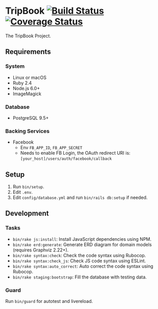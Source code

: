 # TripBook [![Build Status](https://travis-ci.org/zetavg/TripBook.svg?branch=develop)](https://travis-ci.org/zetavg/TripBook) [![Coverage Status](https://coveralls.io/repos/github/zetavg/TripBook/badge.svg?branch=develop)](https://coveralls.io/github/zetavg/TripBook?branch=develop)

The TripBook Project.

## Requirements

### System

* Linux or macOS
* Ruby 2.4
* Node.js 6.0+
* ImageMagick

### Database

* PostgreSQL 9.5+

### Backing Services

* Facebook
  * Env `FB_APP_ID`, `FB_APP_SECRET`
  * Needs to enable FB Login, the OAuth redirect URI is: `[your_host]/users/auth/facebook/callback`

## Setup

1. Run `bin/setup`.
2. Edit `.env`.
3. Edit `config/database.yml` and run `bin/rails db:setup` if needed.

## Development

### Tasks

- `bin/rake js:install`: Install JavaScript dependencies using NPM.
- `bin/rake erd:generate`: Generate ERD diagram for domain models (requires Graphviz 2.22+).
- `bin/rake syntax:check`: Check the code syntax using Rubocop.
- `bin/rake syntax:check_js`: Check JS code syntax using ESLint.
- `bin/rake syntax:auto_correct`: Auto correct the code syntax using Rubocop.
- `bin/rake staging:bootstrap`: Fill the database with testing data.

### Guard

Run `bin/guard` for autotest and livereload.

